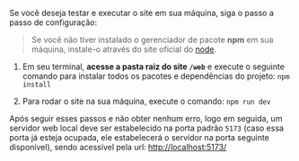 Se você deseja testar e executar o site em sua máquina, siga o passo a passo de configuração:

> Se você não tiver instalado o gerenciador de pacote **npm** em sua máquina, instale-o através do site oficial do [node](https://nodejs.org/pt-br/download).

1. Em seu terminal, **acesse a pasta raiz do site `/web`** e execute o seguinte comando para instalar todos os pacotes e dependências do projeto:
   `npm install`

2. Para rodar o site na sua máquina, execute o comando:
   `npm run dev`

Após seguir esses passos e não obter nenhum erro, logo em seguida, um servidor web local deve ser estabelecido na porta padrão `5173` (caso essa porta já esteja ocupada, ele estabelecerá o servidor na porta seguinte disponível), sendo acessível pela url:
[http://localhost:5173/](http://localhost:5173/)
